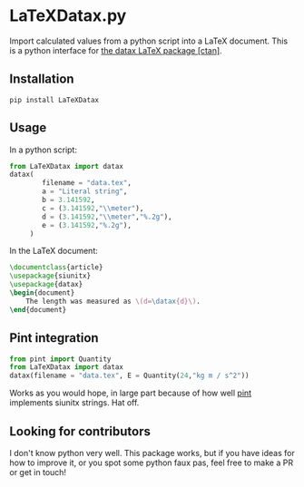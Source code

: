 # LaTeXDatax.py

Import calculated values from a python script into a LaTeX document. This is a
python interface for [the datax LaTeX package
[ctan]](https://ctan.org/pkg/datax).

## Installation
```
pip install LaTeXDatax
```

## Usage
In a python script:
```python
from LaTeXDatax import datax
datax(
		filename = "data.tex",
		a = "Literal string",
		b = 3.141592,
		c = (3.141592,"\\meter"),
		d = (3.141592,"\\meter","%.2g"),
		e = (3.141592,"%.2g"),
     )
```

In the LaTeX document:
```tex
\documentclass{article}
\usepackage{siunitx}
\usepackage{datax}
\begin{document}
	The length was measured as \(d=\datax{d}\).
\end{document}
```

## Pint integration
```python
from pint import Quantity
from LaTeXDatax import datax
datax(filename = "data.tex", E = Quantity(24,"kg m / s^2"))
```

Works as you would hope, in large part because of how well
[pint](https://pint.readthedocs.io/) implements siunitx strings. Hat off.

## Looking for contributors
I don't know python very well. This package works, but if you have ideas for
how to improve it, or you spot some python faux pas, feel free to make a PR or
get in touch!


